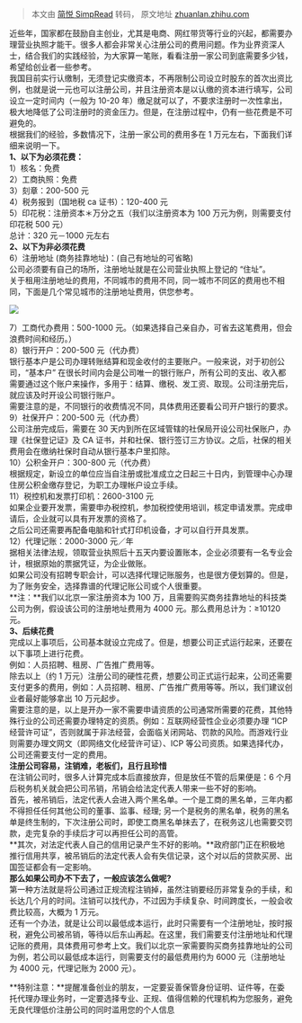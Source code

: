 > 本文由 [简悦 SimpRead](http://ksria.com/simpread/) 转码， 原文地址 [zhuanlan.zhihu.com](https://zhuanlan.zhihu.com/p/307959228)

近些年，国家都在鼓励自主创业，尤其是电商、网红带货等行业的兴起，都需要办理营业执照才能干。很多人都会非常关心注册公司的费用问题。作为业界资深人士，结合我们的实践经验，为大家算一笔账，看看注册一家公司到底需要多少钱，希望给创业者一些参考。  
我国目前实行认缴制，无须登记实缴资本，不再限制公司设立时股东的首次出资比例，也就是说一元也可以注册公司，并且注册资本是以认缴的资本进行填写，公司设立一定时间内（一般为 10-20 年）缴足就可以了，不要求注册时一次性拿出，极大地降低了公司注册时的资金压力。但是，在注册过程中，仍有一些花费是不可避免的。  
根据我们的经验，多数情况下，注册一家公司的费用多在 1 万元左右，下面我们详细来说明一下。  
**1、以下为必须花费：**  
1）核名：免费  
2）工商执照：免费  
3）刻章：200-500 元  
4）税务报到（国地税 ca 证书）：120-400 元  
5）印花税：注册资本＊万分之五（我们以注册资本为 100 万元为例，则需要支付印花税 500 元）  
总计：320 元－1000 元左右  
**2、以下为非必须花费**  
6）注册地址 (商务挂靠地址)：(自己有地址的可省略)  
公司必须要有自己的场所，注册地址就是在公司营业执照上登记的 “住址”。  
关于租用注册地址的费用，不同城市的费用不同，同一城市不同区的费用也不相同，下面是几个常见城市的注册地址费用，供您参考。  

![](https://pic4.zhimg.com/v2-aa0105182187cdf8cdd6fea7663c650f_b.jpg)

7）工商代办费用：500-1000 元。（如果选择自己亲自办，可省去这笔费用，但会浪费时间和经历。）  
8）银行开户：200-500 元（代办费）  
银行基本户是公司办理转账结算和现金收付的主要账户。一般来说，对于初创公司，“基本户” 在很长时间内会是公司唯一的银行账户，所有公司的支出、收入都需要通过这个账户来操作，多用于：结算、缴税、发工资、取现。公司注册完后，就应该及时开设公司银行账户。  
需要注意的是，不同银行的收费情况不同，具体费用还要看公司开户银行的要求。  
9）社保开户：200-500 元（代办费）  
公司注册完成后，需要在 30 天内到所在区域管辖的社保局开设公司社保账户，办理《社保登记证》及 CA 证书，并和社保、银行签订三方协议。之后，社保的相关费用会在缴纳社保时自动从银行基本户里扣除。  
10）公积金开户：300-800 元（代办费）  
根据规定，新设立的单位应当自注册或批准成立之日起三十日内，到管理中心办理住房公积金缴存登记，为职工办理帐户设立手续。  
11）税控机和发票打印机：2600-3100 元  
如果企业要开发票，需要申办税控机，参加税控使用培训，核定申请发票。完成申请后，企业就可以具有开发票的资格了。  
之后公司还需要再配备电脑和针式打印机设备，才可以自行开具发票。  
12）代理记账：2000-3000 元／年  
据相关法律法规，领取营业执照后十五天内要设置账本，企业必须要有一名专业会计，根据原始的票据凭证，为企业做账。  
如果公司没有招聘专职会计，可以选择代理记账服务，也是很方便划算的。但是，为了账务安全，选择靠谱的代理记账公司或个人很重要。  
**注：**我们以北京一家注册资本为 100 万，且需要购买商务挂靠地址的科技类公司为例，假设该公司的注册地址费用为 4000 元。那么费用总计为：≥10120 元。  
**3、后续花费**  
完成以上事项后，公司基本就设立完成了。但是，想要公司正式运行起来，还要在以下事项上进行花费。  
例如：人员招聘、租房、广告推广费用等。  
除去以上（约 1 万元）注册公司的硬性花费，想要公司正式运行起来，公司还需要支付更多的费用，例如：人员招聘、租房、广告推广费用等等。所以，我们建议创业者最好能够拿出 10 万元起步。  
需要注意的是，以上是开办一家不需要申请资质的公司通常所需要的花费，其他特殊行业的公司还需要办理特定的资质。例如：互联网经营性企业必须要办理 “ICP 经营许可证”，否则就属于非法经营，会面临关闭网站、罚款的风险。而游戏行业则需要办理文网文（即网络文化经营许可证）、ICP 等公司资质。如果选择代办，公司还需要支付一定的费用。  
**注册公司容易，注销难，老板们，且行且珍惜**  
在注销公司时，很多人计算完成本后直接放弃，但是放任不管的后果便是：6 个月后税务机关就会把公司吊销，吊销会给法定代表人带来一些不好的影响。  
首先，被吊销后，法定代表人会进入两个黑名单。一个是工商的黑名单，三年内都不得担任任何其他公司的董事、监事、经理; 另一个是税务的黑名单，税务的黑名单是终生制的，下次注册公司时，即使工商黑名单抹去了，在税务这儿也需要交罚款，走完复杂的手续后才可以再担任公司的高管。  
**其次，对法定代表人自己的信用记录产生不好的影响。**政府部门正在积极地推行信用共享，被吊销后的法定代表人会有失信记录，这个对以后的贷款买房、出国签证都会有一定影响。  
**那么如果公司办不下去了，一般应该怎么做呢?**  
第一种方法就是将公司通过正规流程注销掉，虽然注销要经历非常复杂的手续，和长达几个月的时间。注销可以找代办，不过因为手续复杂、时间跨度长，一般会收费比较高，大概为 1 万元。  
还有一个办法，就是让公司以最低成本运行，此时只需要有一个注册地址，按时报税，避免公司被吊销，等待以后东山再起。在这里，我们需要支付注册地址和代理记账的费用，具体费用可参考上文。我们以北京一家需要购买商务挂靠地址的公司为例，若公司以最低成本运行，则需要支付的最低费用约为 6000 元（注册地址为 4000 元，代理记账为 2000 元）。

**特别注意：**提醒准备创业的朋友，一定要妥善保管身份证明、证件等，在委托代理办理业务时，一定要选择专业、正规、值得信赖的代理机构为您服务，避免无良代理低价注册公司的同时滥用您的个人信息